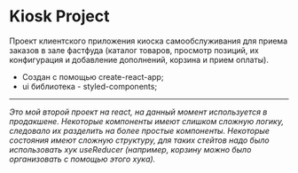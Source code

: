 
# Kiosk Project

  Проект клиентского приложения киоска самообслуживания для приема заказов в зале фастфуда (каталог товаров, просмотр позиций, их конфигурация и добавление дополнений, корзина и прием оплаты).
  * Создан с помощью create-react-app;
  * ui библиотека - styled-components;
  ***
  *Это мой второй проект на react, на данный момент используется в продакшене.
    Некоторые компоненты имеют слишком сложную логику, следовало их разделить на более простые компоненты.
    Некоторые состояния имеют сложную структуру, для таких стейтов надо было использовать хук useReducer (например, корзину можно было организовать с помощью этого хука).*